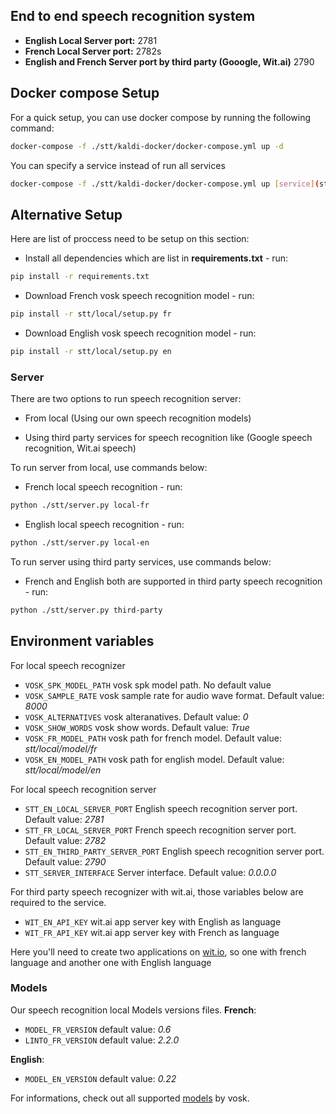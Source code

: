 ## End to end speech recognition system

- **English Local Server port:** 2781
- **French Local Server port:** 2782s
- **English and French Server port by third party (Gooogle, Wit.ai)** 2790

## Docker compose Setup

For a quick setup, you can use docker compose by running the following command:

```bash
docker-compose -f ./stt/kaldi-docker/docker-compose.yml up -d
```

You can specify a service instead of run all services

```bash
docker-compose -f ./stt/kaldi-docker/docker-compose.yml up [service](stt-en_us | stt-fr_fr) -d
```

## Alternative Setup

Here are list of proccess need to be setup on this section:

- Install all dependencies which are list in **requirements.txt** - run:

```bash
pip install -r requirements.txt
```

- Download French vosk speech recognition model - run:

```bash
pip install -r stt/local/setup.py fr
```

- Download English vosk speech recognition model - run:

```bash
pip install -r stt/local/setup.py en
```

### Server

There are two options to run speech recognition server:

- From local (Using our own speech recognition models)

- Using third party services for speech recognition like (Google speech recognition, Wit.ai speech)

To run server from local, use commands below:

- French local speech recognition - run:

```bash
python ./stt/server.py local-fr
```

- English local speech recognition - run:

```bash
python ./stt/server.py local-en
```

To run server using third party services, use commands below:

- French and English both are supported in third party speech recognition - run:

```bash
python ./stt/server.py third-party
```

## Environment variables

For local speech recognizer

- `VOSK_SPK_MODEL_PATH` vosk spk model path. No default value
- `VOSK_SAMPLE_RATE` vosk sample rate for audio wave format. Default value: _8000_
- `VOSK_ALTERNATIVES` vosk alteranatives. Default value: _0_
- `VOSK_SHOW_WORDS` vosk show words. Default value: _True_
- `VOSK_FR_MODEL_PATH` vosk path for french model. Default value: _stt/local/model/fr_
- `VOSK_EN_MODEL_PATH` vosk path for english model. Default value: _stt/local/model/en_

For local speech recognition server

- `STT_EN_LOCAL_SERVER_PORT` English speech recognition server port. Default value: _2781_
- `STT_FR_LOCAL_SERVER_PORT` French speech recognition server port. Default value: _2782_
- `STT_EN_THIRD_PARTY_SERVER_PORT` English speech recognition server port. Default value: _2790_
- `STT_SERVER_INTERFACE` Server interface. Default value: _0.0.0.0_

For third party speech recognizer with wit.ai, those variables below are required to the service.

- `WIT_EN_API_KEY` wit.ai app server key with English as language
- `WIT_FR_API_KEY` wit.ai app server key with French as language

Here you'll need to create two applications on [wit.io](), so one with french language and another one with English language

### Models

Our speech recognition local Models versions files.
**French**:

- `MODEL_FR_VERSION` default value: _0.6_
- `LINTO_FR_VERSION` default value: _2.2.0_

**English**:

- `MODEL_EN_VERSION` default value: _0.22_

For informations, check out all supported [models](https://alphacephei.com/vosk/models) by vosk.
